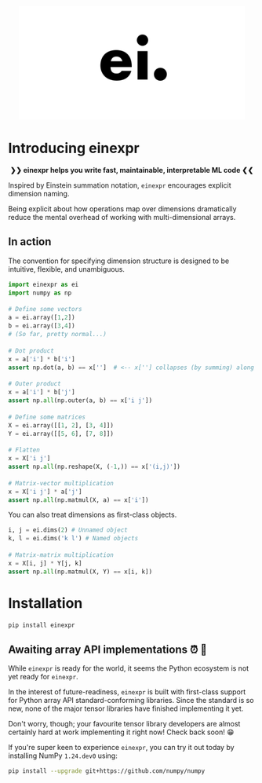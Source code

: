 <!-- Display logo centered -->
<p align="center">
  <img width="460" src="docs/static/images/logo.png">
</p>


# Introducing einexpr

<p align="center">
    <b> ❯❯ einexpr helps you write fast, maintainable, interpretable ML code ❮❮ </b>
</p>

Inspired by Einstein summation notation, `einexpr` encourages explicit dimension naming.

Being explicit about how operations map over dimensions dramatically reduce the mental overhead of working with multi-dimensional arrays.

## In action

The convention for specifying dimension structure is designed to be intuitive, flexible, and unambiguous.

```python
import einexpr as ei
import numpy as np

# Define some vectors
a = ei.array([1,2])
b = ei.array([3,4])
# (So far, pretty normal...)

# Dot product
x = a['i'] * b['i']
assert np.dot(a, b) == x['']  # <-- x[''] collapses (by summing) along dimensions i, turning x['i'] into a scalar

# Outer product
x = a['i'] * b['j']
assert np.all(np.outer(a, b) == x['i j'])

# Define some matrices
X = ei.array([[1, 2], [3, 4]])
Y = ei.array([[5, 6], [7, 8]])

# Flatten
x = X['i j']
assert np.all(np.reshape(X, (-1,)) == x['(i,j)'])

# Matrix-vector multiplication
x = X['i j'] * a['j']
assert np.all(np.matmul(X, a) == x['i'])
```

You can also treat dimensions as first-class objects.

```python
i, j = ei.dims(2) # Unnamed object
k, l = ei.dims('k l') # Named objects

# Matrix-matrix multiplication
x = X[i, j] * Y[j, k]
assert np.all(np.matmul(X, Y) == x[i, k])
```

# Installation

```bash
pip install einexpr
```

## Awaiting array API implementations ⏰ 👀


While `einexpr` is ready for the world, it seems the Python ecosystem is not yet ready for `einexpr`.

In the interest of future-readiness, `einexpr` is built with first-class support for Python array API standard-conforming libraries. Since the standard is so new, none of the major tensor libraries have finished implementing it yet.

Don't worry, though; your favourite tensor library developers are almost certainly hard at work implementing it right now! Check back soon! 😁

If you're super keen to experience `einexpr`, you can try it out today by installing NumPy `1.24.dev0` using:

```bash
pip install --upgrade git+https://github.com/numpy/numpy
```
